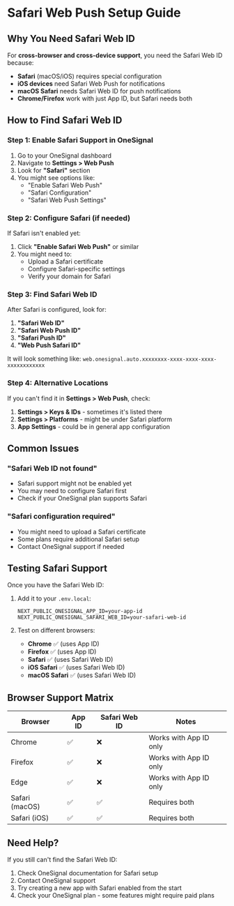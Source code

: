 # Safari Web Push Setup Guide

## Why You Need Safari Web ID

For **cross-browser and cross-device support**, you need the Safari Web ID because:

- **Safari** (macOS/iOS) requires special configuration
- **iOS devices** need Safari Web Push for notifications
- **macOS Safari** needs Safari Web ID for push notifications
- **Chrome/Firefox** work with just App ID, but Safari needs both

## How to Find Safari Web ID

### Step 1: Enable Safari Support in OneSignal

1. Go to your OneSignal dashboard
2. Navigate to **Settings > Web Push**
3. Look for **"Safari"** section
4. You might see options like:
   - "Enable Safari Web Push"
   - "Safari Configuration"
   - "Safari Web Push Settings"

### Step 2: Configure Safari (if needed)

If Safari isn't enabled yet:

1. Click **"Enable Safari Web Push"** or similar
2. You might need to:
   - Upload a Safari certificate
   - Configure Safari-specific settings
   - Verify your domain for Safari

### Step 3: Find Safari Web ID

After Safari is configured, look for:

1. **"Safari Web ID"**
2. **"Safari Web Push ID"**
3. **"Safari Push ID"**
4. **"Web Push Safari ID"**

It will look something like: `web.onesignal.auto.xxxxxxxx-xxxx-xxxx-xxxx-xxxxxxxxxxxx`

### Step 4: Alternative Locations

If you can't find it in **Settings > Web Push**, check:

1. **Settings > Keys & IDs** - sometimes it's listed there
2. **Settings > Platforms** - might be under Safari platform
3. **App Settings** - could be in general app configuration

## Common Issues

### "Safari Web ID not found"

- Safari support might not be enabled yet
- You may need to configure Safari first
- Check if your OneSignal plan supports Safari

### "Safari configuration required"

- You might need to upload a Safari certificate
- Some plans require additional Safari setup
- Contact OneSignal support if needed

## Testing Safari Support

Once you have the Safari Web ID:

1. Add it to your `.env.local`:

   ```env
   NEXT_PUBLIC_ONESIGNAL_APP_ID=your-app-id
   NEXT_PUBLIC_ONESIGNAL_SAFARI_WEB_ID=your-safari-web-id
   ```

2. Test on different browsers:
   - **Chrome** ✅ (uses App ID)
   - **Firefox** ✅ (uses App ID)
   - **Safari** ✅ (uses Safari Web ID)
   - **iOS Safari** ✅ (uses Safari Web ID)
   - **macOS Safari** ✅ (uses Safari Web ID)

## Browser Support Matrix

| Browser        | App ID | Safari Web ID | Notes                  |
| -------------- | ------ | ------------- | ---------------------- |
| Chrome         | ✅     | ❌            | Works with App ID only |
| Firefox        | ✅     | ❌            | Works with App ID only |
| Edge           | ✅     | ❌            | Works with App ID only |
| Safari (macOS) | ✅     | ✅            | Requires both          |
| Safari (iOS)   | ✅     | ✅            | Requires both          |

## Need Help?

If you still can't find the Safari Web ID:

1. Check OneSignal documentation for Safari setup
2. Contact OneSignal support
3. Try creating a new app with Safari enabled from the start
4. Check your OneSignal plan - some features might require paid plans
